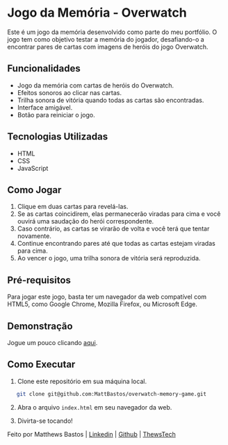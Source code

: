 # Jogo da Memória - Overwatch

Este é um jogo da memória desenvolvido como parte do meu portfólio. O jogo tem como objetivo testar a memória do jogador, desafiando-o a encontrar pares de cartas com imagens de heróis do jogo Overwatch.

## Funcionalidades

- Jogo da memória com cartas de heróis do Overwatch.
- Efeitos sonoros ao clicar nas cartas.
- Trilha sonora de vitória quando todas as cartas são encontradas.
- Interface amigável.
- Botão para reiniciar o jogo.

## Tecnologias Utilizadas

- HTML
- CSS
- JavaScript

## Como Jogar

1. Clique em duas cartas para revelá-las.
2. Se as cartas coincidirem, elas permanecerão viradas para cima e você ouvirá uma saudação do herói correspondente.
3. Caso contrário, as cartas se virarão de volta e você terá que tentar novamente.
4. Continue encontrando pares até que todas as cartas estejam viradas para cima.
5. Ao vencer o jogo, uma trilha sonora de vitória será reproduzida.

## Pré-requisitos

Para jogar este jogo, basta ter um navegador da web compatível com HTML5, como Google Chrome, Mozilla Firefox, ou Microsoft Edge.

## Demonstração

Jogue um pouco clicando [aqui](https://mattbastos.github.io/overwatch-memory-game/).

## Como Executar

1. Clone este repositório em sua máquina local.

```bash
   git clone git@github.com:MattBastos/overwatch-memory-game.git
```

2. Abra o arquivo `index.html` em seu navegador da web.

3. Divirta-se tocando!

Feito por Matthews Bastos | [Linkedin](https://www.linkedin.com/in/matthewsbastos/) | [Github](https://github.com/MattBastos) | [ThewsTech](https://www.thewstech.dev/)
